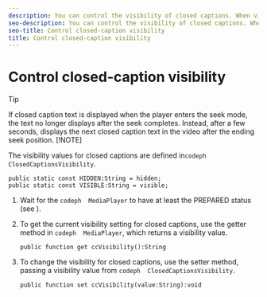 ```yaml
---
description: You can control the visibility of closed captions. When visibility is on, the currently selected track is displayed. If you change which track is current, the visibility setting remains the same.
seo-description: You can control the visibility of closed captions. When visibility is on, the currently selected track is displayed. If you change which track is current, the visibility setting remains the same.
seo-title: Control closed-caption visibility
title: Control closed-caption visibility
---
```


# Control closed-caption visibility

>[!TIP]
>
>If closed caption text is displayed when the player enters the seek mode, the text no longer displays after the seek completes. Instead, after a few seconds, displays the next closed caption text in the video after the ending seek position.
>[!NOTE]
>
>The visibility values for closed captions are defined in`codeph  ClosedCaptionsVisibility`.
>```
>public static const HIDDEN:String = hidden; 
>public static const VISIBLE:String = visible;
>```
>
>1. Wait for the `codeph  MediaPlayer` to have at least the PREPARED status (see []()).
>   
>1. To get the current visibility setting for closed captions, use the getter method in `codeph  MediaPlayer`, which returns a visibility value.
>       
>       ```
>       public function get ccVisibility():String
>       ```
>       
>   
>1. To change the visibility for closed captions, use the setter method, passing a visibility value from `codeph  ClosedCaptionsVisibility`.
>       
>       ```
>       public function set ccVisibility(value:String):void
>       ```
>       
>   
>   
